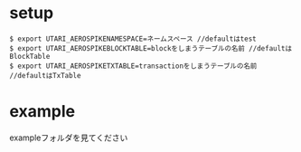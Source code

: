 # setup
```
$ export UTARI_AEROSPIKENAMESPACE=ネームスペース //defaultはtest
$ export UTARI_AEROSPIKEBLOCKTABLE=blockをしまうテーブルの名前 //defaultはBlockTable
$ export UTARI_AEROSPIKETXTABLE=transactionをしまうテーブルの名前 //defaultはTxTable
```

# example

exampleフォルダを見てください